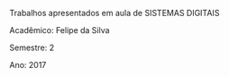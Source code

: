 Trabalhos apresentados em aula de SISTEMAS DIGITAIS

Acadêmico: Felipe da Silva

Semestre: 2 

Ano: 2017
